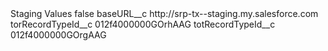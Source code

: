 <?xml version="1.0" encoding="UTF-8"?>
<CustomMetadata xmlns="http://soap.sforce.com/2006/04/metadata" xmlns:xsi="http://www.w3.org/2001/XMLSchema-instance" xmlns:xsd="http://www.w3.org/2001/XMLSchema">
    <label>Staging Values</label>
    <protected>false</protected>
    <values>
        <field>baseURL__c</field>
        <value xsi:type="xsd:string">http://srp-tx--staging.my.salesforce.com</value>
    </values>
    <values>
        <field>torRecordTypeId__c</field>
        <value xsi:type="xsd:string">012f4000000GOrhAAG</value>
    </values>
    <values>
        <field>totRecordTypeId__c</field>
        <value xsi:type="xsd:string">012f4000000GOrgAAG</value>
    </values>
</CustomMetadata>
